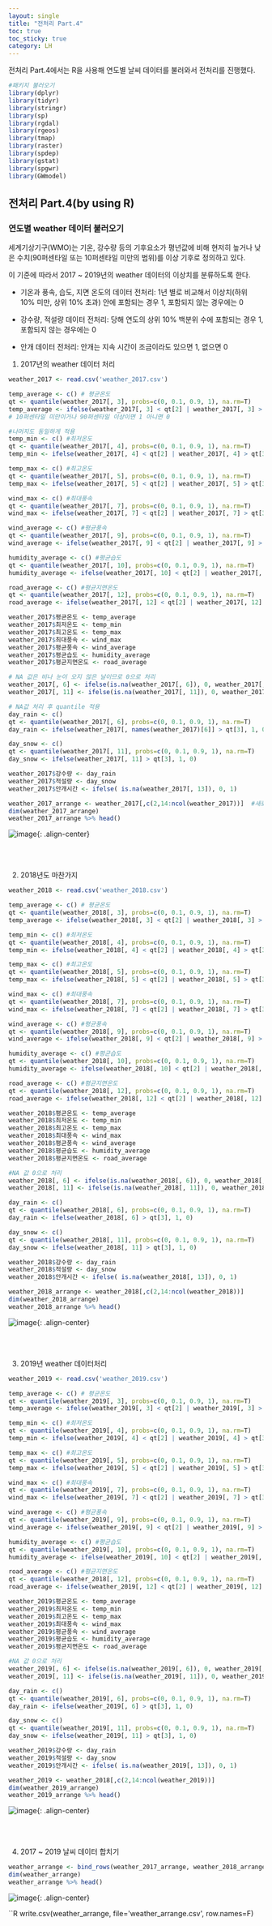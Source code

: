```yaml
---
layout: single
title: "전처리 Part.4"
toc: true
toc_sticky: true
category: LH
---
```


전처리 Part.4에서는 R을 사용해 연도별 날씨 데이터를 불러와서 전처리를 진행했다.

```R
#패키지 불러오기
library(dplyr)
library(tidyr)
library(stringr)
library(sp)
library(rgdal)
library(rgeos)
library(tmap)
library(raster)
library(spdep)
library(gstat)
library(spgwr)
library(GWmodel)
```


## 전처리 Part.4(by using R)
### 연도별 weather 데이터 불러오기
세계기상기구(WMO)는 기온, 강수량 등의 기후요소가 평년값에 비해 현저히 높거나 낮은 수치(90퍼센타일 또는 10퍼센타일 미만의 범위)를 이상 기후로 정의하고 있다.

이 기준에 따라서 2017 ~ 2019년의 weather 데이터의 이상치를 분류하도록 한다.

- 기온과 풍속, 습도, 지면 온도의 데이터 전처리: 1년 별로 비교해서 이상치(하위 10% 미만, 상위 10% 초과) 안에 포함되는 경우 1, 포함되지 않는 경우에는 0

- 강수량, 적설량 데이터 전처리: 당해 연도의 상위 10% 백분위 수에 포함되는 경우 1, 포함되지 않는 경우에는 0

- 안개 데이터 전처리: 안개는 지속 시간이 조금이라도 있으면 1, 없으면 0


1) 2017년의 weather 데이터 처리

```R
weather_2017 <- read.csv('weather_2017.csv')
```

```R
temp_average <- c() # 평균온도
qt <- quantile(weather_2017[, 3], probs=c(0, 0.1, 0.9, 1), na.rm=T)
temp_average <- ifelse(weather_2017[, 3] < qt[2] | weather_2017[, 3] > qt[3], 1, 0)
# 10퍼센타일 미만이거나 90퍼센타일 이상이면 1 아니면 0

#나머지도 동일하게 적용
temp_min <- c() #최저온도
qt <- quantile(weather_2017[, 4], probs=c(0, 0.1, 0.9, 1), na.rm=T)
temp_min <- ifelse(weather_2017[, 4] < qt[2] | weather_2017[, 4] > qt[3], 1, 0)

temp_max <- c() #최고온도
qt <- quantile(weather_2017[, 5], probs=c(0, 0.1, 0.9, 1), na.rm=T)
temp_max <- ifelse(weather_2017[, 5] < qt[2] | weather_2017[, 5] > qt[3], 1, 0)

wind_max <- c() #최대풍속
qt <- quantile(weather_2017[, 7], probs=c(0, 0.1, 0.9, 1), na.rm=T)
wind_max <- ifelse(weather_2017[, 7] < qt[2] | weather_2017[, 7] > qt[3], 1, 0)

wind_average <- c() #평균풍속
qt <- quantile(weather_2017[, 9], probs=c(0, 0.1, 0.9, 1), na.rm=T)
wind_average <- ifelse(weather_2017[, 9] < qt[2] | weather_2017[, 9] > qt[3], 1, 0)

humidity_average <- c() #평균습도
qt <- quantile(weather_2017[, 10], probs=c(0, 0.1, 0.9, 1), na.rm=T)
humidity_average <- ifelse(weather_2017[, 10] < qt[2] | weather_2017[, 10] > qt[3], 1, 0)

road_average <- c() #평균지면온도
qt <- quantile(weather_2017[, 12], probs=c(0, 0.1, 0.9, 1), na.rm=T)
road_average <- ifelse(weather_2017[, 12] < qt[2] | weather_2017[, 12] > qt[3], 1, 0)
```


```R
weather_2017$평균온도 <- temp_average
weather_2017$최저온도 <- temp_min
weather_2017$최고온도 <- temp_max
weather_2017$최대풍속 <- wind_max
weather_2017$평균풍속 <- wind_average
weather_2017$평균습도 <- humidity_average
weather_2017$평균지면온도 <- road_average
```

```R
# NA 값은 비나 눈이 오지 않은 날이므로 0으로 처리
weather_2017[, 6] <- ifelse(is.na(weather_2017[, 6]), 0, weather_2017[, 6])
weather_2017[, 11] <- ifelse(is.na(weather_2017[, 11]), 0, weather_2017[, 11])
```

```R
# NA값 처리 후 quantile 적용
day_rain <- c()
qt <- quantile(weather_2017[, 6], probs=c(0, 0.1, 0.9, 1), na.rm=T)
day_rain <- ifelse(weather_2017[, names(weather_2017)[6]] > qt[3], 1, 0)

day_snow <- c()
qt <- quantile(weather_2017[, 11], probs=c(0, 0.1, 0.9, 1), na.rm=T)
day_snow <- ifelse(weather_2017[, 11] > qt[3], 1, 0)
```

```R
weather_2017$강수량 <- day_rain
weather_2017$적설량 <- day_snow
weather_2017$안개시간 <- ifelse( is.na(weather_2017[, 13]), 0, 1)
```

```R
weather_2017_arrange <- weather_2017[,c(2,14:ncol(weather_2017))]  #새로 만든 변수 확인
dim(weather_2017_arrange)
weather_2017_arrange %>% head()
```

![image](https://user-images.githubusercontent.com/97672187/161553342-5a3c232b-1097-4aa9-a4e5-819f3b7243b0.png){: .align-center}

<br>




</br>

2) 2018년도 마찬가지

```R
weather_2018 <- read.csv('weather_2018.csv')
```

```R
temp_average <- c() # 평균온도
qt <- quantile(weather_2018[, 3], probs=c(0, 0.1, 0.9, 1), na.rm=T)
temp_average <- ifelse(weather_2018[, 3] < qt[2] | weather_2018[, 3] > qt[3], 1, 0)

temp_min <- c() #최저온도
qt <- quantile(weather_2018[, 4], probs=c(0, 0.1, 0.9, 1), na.rm=T)
temp_min <- ifelse(weather_2018[, 4] < qt[2] | weather_2018[, 4] > qt[3], 1, 0)

temp_max <- c() #최고온도
qt <- quantile(weather_2018[, 5], probs=c(0, 0.1, 0.9, 1), na.rm=T)
temp_max <- ifelse(weather_2018[, 5] < qt[2] | weather_2018[, 5] > qt[3], 1, 0)

wind_max <- c() #최대풍속
qt <- quantile(weather_2018[, 7], probs=c(0, 0.1, 0.9, 1), na.rm=T)
wind_max <- ifelse(weather_2018[, 7] < qt[2] | weather_2018[, 7] > qt[3], 1, 0)

wind_average <- c() #평균풍속
qt <- quantile(weather_2018[, 9], probs=c(0, 0.1, 0.9, 1), na.rm=T)
wind_average <- ifelse(weather_2018[, 9] < qt[2] | weather_2018[, 9] > qt[3], 1, 0)

humidity_average <- c() #평균습도
qt <- quantile(weather_2018[, 10], probs=c(0, 0.1, 0.9, 1), na.rm=T)
humidity_average <- ifelse(weather_2018[, 10] < qt[2] | weather_2018[, 10] > qt[3], 1, 0)

road_average <- c() #평균지면온도
qt <- quantile(weather_2018[, 12], probs=c(0, 0.1, 0.9, 1), na.rm=T)
road_average <- ifelse(weather_2018[, 12] < qt[2] | weather_2018[, 12] > qt[3], 1, 0)
```


```R
weather_2018$평균온도 <- temp_average
weather_2018$최저온도 <- temp_min
weather_2018$최고온도 <- temp_max
weather_2018$최대풍속 <- wind_max
weather_2018$평균풍속 <- wind_average
weather_2018$평균습도 <- humidity_average
weather_2018$평균지면온도 <- road_average
```


```R
#NA 값 0으로 처리
weather_2018[, 6] <- ifelse(is.na(weather_2018[, 6]), 0, weather_2018[, 6])
weather_2018[, 11] <- ifelse(is.na(weather_2018[, 11]), 0, weather_2018[, 11])
```

```R
day_rain <- c()
qt <- quantile(weather_2018[, 6], probs=c(0, 0.1, 0.9, 1), na.rm=T)
day_rain <- ifelse(weather_2018[, 6] > qt[3], 1, 0)

day_snow <- c()
qt <- quantile(weather_2018[, 11], probs=c(0, 0.1, 0.9, 1), na.rm=T)
day_snow <- ifelse(weather_2018[, 11] > qt[3], 1, 0)
```


```R
weather_2018$강수량 <- day_rain
weather_2018$적설량 <- day_snow
weather_2018$안개시간 <- ifelse( is.na(weather_2018[, 13]), 0, 1)
```

```R
weather_2018_arrange <- weather_2018[,c(2,14:ncol(weather_2018))]
dim(weather_2018_arrange)
weather_2018_arrange %>% head()
```

![image](https://user-images.githubusercontent.com/97672187/161554196-1f949317-ca44-4c87-a0ef-0cd43fb81484.png){: .align-center}

<br>



</br>

3) 2019년 weather 데이터처리

```R
weather_2019 <- read.csv('weather_2019.csv')
```

```R
temp_average <- c() # 평균온도
qt <- quantile(weather_2019[, 3], probs=c(0, 0.1, 0.9, 1), na.rm=T)
temp_average <- ifelse(weather_2019[, 3] < qt[2] | weather_2019[, 3] > qt[3], 1, 0)

temp_min <- c() #최저온도
qt <- quantile(weather_2019[, 4], probs=c(0, 0.1, 0.9, 1), na.rm=T)
temp_min <- ifelse(weather_2019[, 4] < qt[2] | weather_2019[, 4] > qt[3], 1, 0)

temp_max <- c() #최고온도
qt <- quantile(weather_2019[, 5], probs=c(0, 0.1, 0.9, 1), na.rm=T)
temp_max <- ifelse(weather_2019[, 5] < qt[2] | weather_2019[, 5] > qt[3], 1, 0)

wind_max <- c() #최대풍속
qt <- quantile(weather_2019[, 7], probs=c(0, 0.1, 0.9, 1), na.rm=T)
wind_max <- ifelse(weather_2019[, 7] < qt[2] | weather_2019[, 7] > qt[3], 1, 0)

wind_average <- c() #평균풍속
qt <- quantile(weather_2019[, 9], probs=c(0, 0.1, 0.9, 1), na.rm=T)
wind_average <- ifelse(weather_2019[, 9] < qt[2] | weather_2019[, 9] > qt[3], 1, 0)

humidity_average <- c() #평균습도
qt <- quantile(weather_2019[, 10], probs=c(0, 0.1, 0.9, 1), na.rm=T)
humidity_average <- ifelse(weather_2019[, 10] < qt[2] | weather_2019[, 10] > qt[3], 1, 0)

road_average <- c() #평균지면온도
qt <- quantile(weather_2018[, 12], probs=c(0, 0.1, 0.9, 1), na.rm=T)
road_average <- ifelse(weather_2019[, 12] < qt[2] | weather_2019[, 12] > qt[3], 1, 0)
```


```R
weather_2019$평균온도 <- temp_average
weather_2019$최저온도 <- temp_min
weather_2019$최고온도 <- temp_max
weather_2019$최대풍속 <- wind_max
weather_2019$평균풍속 <- wind_average
weather_2019$평균습도 <- humidity_average
weather_2019$평균지면온도 <- road_average
```


```R
#NA 값 0으로 처리
weather_2019[, 6] <- ifelse(is.na(weather_2019[, 6]), 0, weather_2019[, 6])
weather_2019[, 11] <- ifelse(is.na(weather_2019[, 11]), 0, weather_2019[, 11])
```

```R
day_rain <- c()
qt <- quantile(weather_2019[, 6], probs=c(0, 0.1, 0.9, 1), na.rm=T)
day_rain <- ifelse(weather_2019[, 6] > qt[3], 1, 0)

day_snow <- c()
qt <- quantile(weather_2019[, 11], probs=c(0, 0.1, 0.9, 1), na.rm=T)
day_snow <- ifelse(weather_2019[, 11] > qt[3], 1, 0)
```


```R
weather_2019$강수량 <- day_rain
weather_2019$적설량 <- day_snow
weather_2019$안개시간 <- ifelse( is.na(weather_2019[, 13]), 0, 1)
```

```R
weather_2019 <- weather_2018[,c(2,14:ncol(weather_2019))]
dim(weather_2019_arrange)
weather_2019_arrange %>% head()
```

![image](https://user-images.githubusercontent.com/97672187/161554805-f20fbfe5-6162-43e2-9320-34ee133d2699.png){: .align-center}

<br>



</br>

4) 2017 ~ 2019 날씨 데이터 합치기

```R
weather_arrange <- bind_rows(weather_2017_arrange, weather_2018_arrange, weather_2019_arrange)
dim(weather_arrange)
weather_arrange %>% head()
```

![image](https://user-images.githubusercontent.com/97672187/161555004-90a8d816-29fe-40ba-8fea-aaa57cba5ed7.png){: .align-center}


``R
write.csv(weather_arrange, file='weather_arrange.csv', row.names=F)
```


